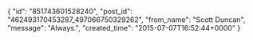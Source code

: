  {
   "id": "851743601528240",
   "post_id": "462493170453287_497066750329262",
   "from_name": "Scott Duncan",
   "message": "Always.",
   "created_time": "2015-07-07T16:52:44+0000"
 }

